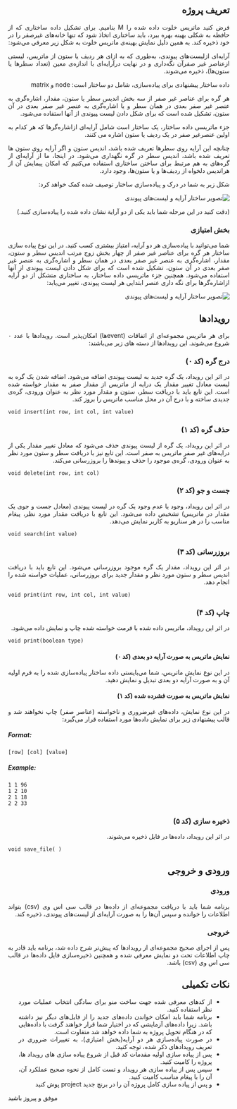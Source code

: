 <div dir='rtl' align="justify">
  

## تعریف پروژه


فرض کنید ماتریس خلوت داده شده را M بنامیم. برای تشکیل داده ساختاری که از حافظه به شکلی بهینه بهره ببرد، باید ساختاری اتخاذ شود که تنها خانه‌های غیرصفر را در خود ذخیره کند. به همین دلیل نمایش بهینه‌ی ماتریس خلوت به شکل زیر معرفی می‌شود:

آرایه‌ای ازلیست‌های پیوندی، به‌طوری که به ازای هر ردیف یا ستون از ماتریس، لیستی ازعناصر غیر صفرآن نگه‌داری و در نهایت درآرایه‌ای با اندازه‌ی معین (تعداد سطرها یا ستون‌ها)، ذخیره می‌شوند.

داده ساختار پیشنهادی برای پیاده‌سازی، شامل دو ساختار است: node و matrix


هر گره برای عناصر غیر صفر از سه بخش اندیس سطر یا ستون، مقدار، اشاره‌گری به عنصر غیر صفر بعدی در همان سطر و یا اشاره‌گری به عنصر غیر صفر بعدی در آن ستون، تشکیل شده‌ است که برای شکل دادن لیست ‍‍پیوندی از آنها استفاده می‌شود.

جزء ماتریسی داده ساختار، یک ساختار است شامل آرایه‌ای ازاشاره‌گرها که هر کدام به اولین عنصرغیر صفر در یک ردیف یا ستون اشاره می کنند.

چنانچه این آرایه روی سطرها تعریف شده باشد، اندیس ستون و اگر آرایه روی ستون ها تعریف شده باشد، اندیس سطر در گره نگهداری می‌شود. در اینجا، ما از آرایه‌ای از گره‌های به هم مرتبط برای ساختن ساختاری استفاده می‌کنیم که امکان پیمایش آن از هراندیس دلخواه از ردیف‌ها و یا ستون‌ها، وجود دارد.



شکل زیر به شما در درک و پیاده‌سازی ساختار توصیف شده کمک خواهد کرد:


 ![تصویر ساختار آرایه و لیست‌های پیوندی](https://s20.picofile.com/file/8442321984/Untitled_presentation.png) 



(دقت کنید در این مرحله شما باید یکی از دو آرایة نشان داده شده را پیاده‌سازی کنید.) 


### بخش امتیازی
شما می‌توانید با پیاده‌سازی هر دو آرایه، امتیاز بیشتری کسب کنید. در این نوع پیاده سازی ساختار هر گره برای عناصر غیر صفر از چهار بخش زوج مرتب اندیس سطر و ستون، مقدار، اشاره‌گری به عنصر غیر صفر بعدی در همان سطر و اشاره‌گری به عنصر غیر صفر بعدی در آن ستون، تشکیل شده‌ است که برای شکل دادن لیست ‍‍پیوندی از آنها استفاده می‌شود.
همچنین جزء ماتریسی داده ساختار، به ساختاری متشکل از دو آرایه ازاشاره‌گرها برای نگه داری عنصر ابتدایی هر لیست پیوندی، تغییر می‌یابد:


 ![تصویر ساختار آرایه و لیست‌های پیوندی](https://s21.picofile.com/file/8442324918/Untitled_presentation_1_.png) 

## رویدادها

برای هر ماتریس مجموعه‌ای از اتفاقات (eventها) امکان‌پذیر است. 
رویدادها با عدد ٠ شروع می‌شوند. 
  این رویدادها از دسته های زیر می‌باشند:


### درج گره (کد ٠)

در اثر این رویداد، یک گره جدید به لیست پیوندی اضافه می‌شود. اضافه شدن یک گره به لیست معادل تغییر مقدار یک درایه از ماتریس از مقدار صفر به مقدار خواسته شده است. این تابع باید با دریافت سطر، ستون و مقدار مورد نظر به عنوان ورودی، گره‌ی جدیدی ساخته و با درج آن در محل مناسب ماتریس را بروز کند.


<div dir='ltr' align="justify">

```void insert(int row, int col, int value)```

</div>


### حذف گره (کد ۱)

در اثر این رویداد، یک گره از لیست پیوندی حذف می‌شود که معادل تغییر مقدار یکی از درایه‌های غیر صفر ماتریس به صفر است. این تابع نیز با دریافت سطر و ستون مورد نظر به عنوان ورودی، گره‌ی موجود را حذف و پیوندها را بروزرسانی می‌کند.


<div dir='ltr' align="justify">

```void delete(int row, int col)```

</div>

### جست و جو (کد ۲)

در اثر این رویداد، وجود یا عدم وجود یک گره در لیست پیوندی (معادل جست و جوی یک مقدار در ماتریس) تشخیص داده می‌شود. این تابع با دریافت مقدار مورد نظر، پیغام مناسب را در هر سناریو به کاربر نمایش می‌دهد.


<div dir='ltr' align="justify">

```void search(int value)```

</div>

### بروزرسانی (کد ۳)

در اثر این رویداد، مقدار یک گره موجود بروزرسانی می‌شود. این تابع باید با دریافت اندیس سطر و ستون مورد نظر و مقدار جدید برای بروزرسانی، عملیات خواسته شده را انجام دهد.


<div dir='ltr' align="justify">

```void print(int row, int col, int value)```

</div>


### چاپ (کد ۴)

در اثر این رویداد، ماتریس داده شده با فرمت خواسته شده چاپ و نمایش داده می‌شود.


<div dir='ltr' align="justify">

```void print(boolean type)```

</div>


#### نمایش ماتریس به صورت آرایه دو بعدی (کد ٠)

در این نوع نمایش ماتریس، شما می‌بایستی داده ساختار پیاده‌سازی شده را به فرم اولیه آن و به صورت آرایه دو بعدی تبدیل و نمایش دهید.

#### نمایش ماتریس به صورت فشرده شده (کد ۱)

در این نوع نمایش، داده‌های غیرضروری و ناخواسته (عناصر صفر) چاپ نخواهند شد و قالب پیشنهادی زیر برای نمایش داده‌ها مورد استفاده قرار می‌گیرد:

</div>
<div dir='ltr' align="justify">
  
##### Format:
  
`[row] [col] [value]`

##### Example:

```
1 1 96
1 2 10
2 1 18
2 2 33
```

</div>
<div dir='rtl' align="justify">

### ذخیره سازی (کد ۵)

در اثر این رویداد، داده‌ها در فایل ذخیره می‌شوند.


<div dir='ltr' align="justify">

```void save_file( )```

</div>

## ورودی و خروجی

### ورودی

برنامه شما باید با دریافت مجموعه‌ای از داده‌ها در قالب سی اس وی (csv) بتواند اطلاعات را خوانده و سپس آن‌ها را به صورت آرایه‌ای از لیست‌های پیوندی، ذخیره کند.

### خروجی

پس از اجرای صحیح مجموعه‌ای از رویدادها که پیش‌تر شرح داده شد، برنامه باید قادر به چاپ اطلاعات تحت دو نمایش معرفی شده و همچنین ذخیره‌سازی فایل داده‌ها در قالب سی اس وی (csv) باشد.

## نکات تکمیلی

- از کدهای معرفی شده جهت ساخت منو برای سادگی انتخاب عملیات مورد نظر استفاده کنید.
- برنامه شما باید امکان خواندن داده‌های جدید را از فایل‌های دیگر نیز داشته باشد. زیرا داده‌های آزمایشی که در اختیار شما قرار خواهند گرفت با داده‌هایی که در هنگام تحویل پروژه به شما داده خواهد شد متفاوت است.
- در صورت پیاده‌سازی هر دو آرایه(بخش امتیازی)، به تغییرات ضروری در تعریف رویدادهای ذکر شده، توجه کنید.
- پس از پیاده سازی اولیه مقدمات کد قبل از شروع پیاده سازی های رویداد ها،  پروژه را کامیت کنید.
- سپس پس از پیاده سازی هر رویداد و تست کامل از نحوه صحیح عملکرد آن، آن را با پیغام مناسب کامیت کنید.
- و پس از پیاده سازی کامل پروژه آن را در برنچ جدید  project پوش کنید



</div>
<div dir='ltr' align="justify">

موفق و پیروز باشید

</div>
